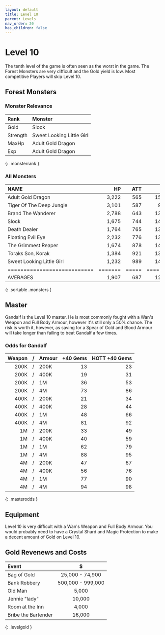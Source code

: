 ```yaml
---
layout: default
title: Level 10
parent: Levels
nav_order: 20
has_children: false
---
```

# Level 10

The tenth level of the game is often seen as the worst in the game. The Forest Monsters are very difficult and the Gold yield is low. Most competitive Players will skip Level 10.

## Forest Monsters

### Monster Relevance

| Rank     | Monster                   |
|:---------|:--------------------------|
| Gold     | Slock                     |
| Strength | Sweet Looking Little Girl |
| MaxHp    | Adult Gold Dragon         |
| Exp      | Adult Gold Dragon         |
{: .monsterrank }
  
### All Monsters

| NAME                      |    HP | ATT |     XP |   GOLD | RARE | WEAPON                | 
|:--------------------------|------:|----:|-------:|-------:|:-----|:----------------------|
| Adult Gold Dragon         | 3,222 | 565 | 15,364 | 56,444 | No   | Dragon Fire           | 
| Tiger Of The Deep Jungle  | 3,101 | 587 |  9,766 | 43,933 | No   | Eye Of The Tiger      | 
| Brand The Wanderer        | 2,788 | 643 | 13,744 | 38,755 | No   | Fighting Quarterstaff | 
| Slock                     | 1,675 | 744 | 14,333 | 56,444 | No   | Swamp Slime           | 
| Death Dealer              | 1,764 | 765 | 13,877 | 47,333 | No   | Stare Of Paralyzation | 
| Floating Evil Eye         | 2,232 | 776 | 13,455 | 43,233 | No   | Evil Stare            | 
| The Grimmest Reaper       | 1,674 | 878 | 14,237 | 39,844 | Yes  | White Sickle          | 
| Toraks Son, Korak         | 1,384 | 921 | 13,877 | 46,575 | No   | Sword Of Lightning    | 
| Sweet Looking Little Girl | 1,232 | 989 | 14,534 | 52,322 | No   | Demon Strike          | 
|===========================|=======|=====|========|========|======|=======================|
| AVERAGES                  | 1,907 | 687 | 12,319 | 42,488 |      |                       | 
{: .sortable .monsters }
  
## Master

Gandalf is the Level 10 master. He is most commonly fought with a Wan's Weapon and Full Body Armour, however it's still only a 50% chance. The risk is worth it, however, as saving for a Spear of Gold and Blood Armour will take longer than failing to beat Gandalf a few times.

### Odds for Gandalf

| Weapon | / | Armour | +40 Gems | HOTT +40 Gems |
|-------:|:-:|:-------|---------:|--------------:|
|   200K | / | 200K   |       13 |            23 |
|   200K | / | 400K   |       19 |            31 |
|   200K | / | 1M     |       36 |            53 |
|   200K | / | 4M     |       73 |            86 |
|   400K | / | 200K   |       21 |            34 |
|   400K | / | 400K   |       28 |            44 |
|   400K | / | 1M     |       48 |            66 |
|   400K | / | 4M     |       81 |            92 |
|     1M | / | 200K   |       33 |            49 |
|     1M | / | 400K   |       40 |            59 |
|     1M | / | 1M     |       62 |            79 |
|     1M | / | 4M     |       88 |            95 |
|     4M | / | 200K   |       47 |            67 |
|     4M | / | 400K   |       56 |            76 |
|     4M | / | 1M     |       77 |            90 |
|     4M | / | 4M     |       94 |            98 |
{: .masterodds }
  
## Equipment

Level 10 is very difficult with a Wan's Weapon and Full Body Armour. You would probably need to have a Crystal Shard and Magic Protection to make a decent amount of Gold on Level 10.

## Gold Revenews and Costs

| Event               | $                 |
|:--------------------|:-----------------:|
| Bag of Gold         | 25,000 - 74,900   |
| Bank Robbery        | 500,000 - 999,000 |
| Old Man             | 5,000             |
| Jennie "lady"       | 10,000            |
| Room at the Inn     | 4,000             |
| Bribe the Bartender | 16,000            |
{: .levelgold }
  

